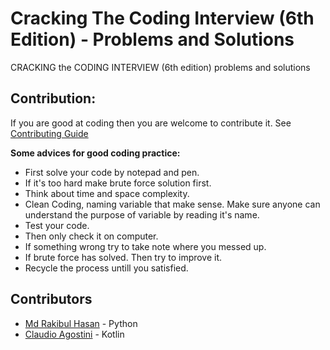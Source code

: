# Cracking The Coding Interview (6th Edition) - Problems and Solutions
 CRACKING the CODING INTERVIEW (6th edition) problems and solutions
 
## Contribution:
If you are good at coding then you are welcome to contribute it. See [Contributing Guide](contributing.md)


**Some advices for good coding practice:**  
* First solve your code by notepad and pen.  
* If it's too hard make brute force solution first.  
* Think about time and space complexity.  
* Clean Coding, naming variable that make sense. Make sure anyone can understand the purpose of variable by reading it's name.  
* Test your code.  
* Then only check it on computer.  
* If something wrong try to take note where you messed up.  
* If brute force has solved. Then try to improve it.  
* Recycle the process untill you satisfied.  

## Contributors
* [Md Rakibul Hasan](https://github.com/codermrhasan) - Python
* [Claudio Agostini](https://github.com/iClaude) - Kotlin
